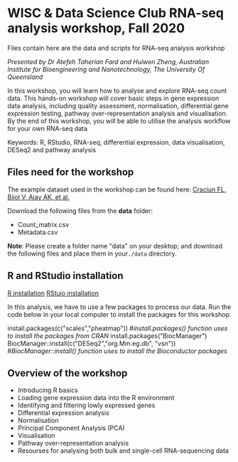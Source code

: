# WISC & Data Science Club RNA-seq analysis workshop, Fall 2020

Files contain here are the data and scripts for RNA-seq analysis workshop 

*Presented by Dr Atefeh Taherian Fard and Huiwen Zheng, Australian Institute for Bioengineering and Nanotechnology, The University Of Queensland*

In this workshop, you will learn how to analyse and explore RNA-seq count data. This hands-on workshop will cover basic steps in gene expression data analysis, including quality assessment, normalisation, differential gene expression testing, pathway over-representation analysis and visualisation. By the end of this workshop, you will be able to utilise the analysis workflow for your own RNA-seq data

Keywords: R, RStudio, RNA-seq, differential expression, data visualisation, DESeq2 and pathway analysis

## Files need for the workshop 

The example dataset used in the workshop can be found here: [Craciun FL, Bijol V, Ajay AK, et al.](https://www.ncbi.nlm.nih.gov/pmc/articles/PMC4884105/) 

Download the following files from the **data** folder:

* Count_matrix.csv
* Metadata.csv


**Note**: Please create a folder name "data" on your desktop; and download the following files and place them in your`./data` directory.


## R and RStudio installation
[R installation](https://cran.r-project.org/bin/windows/base/)
[RStuio installation](https://rstudio.com/products/rstudio/download/)

In this analysis, we have to use a few packages to process our data. Run the code below in your local computer to install the packages for this workshop.

install.packages(c("scales","pheatmap"))
#*install.packages() function uses to install the packages from CRAN*
install.packages("BiocManager") 
BiocManager::install(c("DESeq2","org.Mm.eg.db", "vsn"))
#*BiocManager::install() function uses to install the Bioconductor packages*

## Overview of the workshop 

* Introducing R basics
* Loading gene expression data into the R environment
* Identifying and filtering lowly expressed genes
* Differential expression analysis
* Normalisation
* Principal Component Analysis (PCA)
* Visualisation
* Pathway over-representation analysis
* Resourses for analysing both bulk and single-cell RNA-sequencing data


